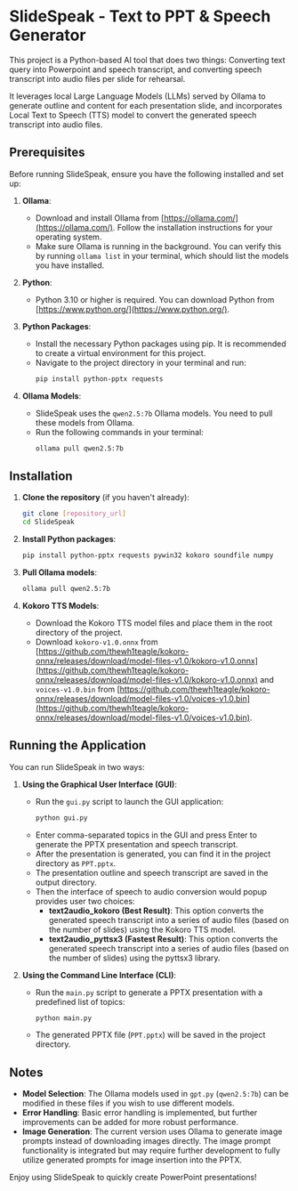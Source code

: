 # SlideSpeak - Text to PPT & Speech Generator

This project is a Python-based AI tool that does two things: Converting text query into Powerpoint and speech transcript, and converting speech transcript into audio files per slide for rehearsal.

It leverages local Large Language Models (LLMs) served by Ollama to generate outline and content for each presentation slide, and incorporates Local Text to Speech (TTS) model to convert the generated speech transcript into audio files.

## Prerequisites

Before running SlideSpeak, ensure you have the following installed and set up:

1.  **Ollama**:

    - Download and install Ollama from [https://ollama.com/](https://ollama.com/). Follow the installation instructions for your operating system.
    - Make sure Ollama is running in the background. You can verify this by running `ollama list` in your terminal, which should list the models you have installed.

2.  **Python**:

    - Python 3.10 or higher is required. You can download Python from [https://www.python.org/](https://www.python.org/).

3.  **Python Packages**:

    - Install the necessary Python packages using pip. It is recommended to create a virtual environment for this project.
    - Navigate to the project directory in your terminal and run:
      ```bash
      pip install python-pptx requests
      ```

4.  **Ollama Models**:
    - SlideSpeak uses the `qwen2.5:7b` Ollama models. You need to pull these models from Ollama.
    - Run the following commands in your terminal:
      ```bash
      ollama pull qwen2.5:7b
      ```

## Installation

1.  **Clone the repository** (if you haven't already):

    ```bash
    git clone [repository_url]
    cd SlideSpeak
    ```

2.  **Install Python packages**:

    ```bash
    pip install python-pptx requests pywin32 kokoro soundfile numpy
    ```

3.  **Pull Ollama models**:

    ```bash
    ollama pull qwen2.5:7b
    ```

4.  **Kokoro TTS Models**:
    - Download the Kokoro TTS model files and place them in the root directory of the project.
    - Download `kokoro-v1.0.onnx` from [https://github.com/thewh1teagle/kokoro-onnx/releases/download/model-files-v1.0/kokoro-v1.0.onnx](https://github.com/thewh1teagle/kokoro-onnx/releases/download/model-files-v1.0/kokoro-v1.0.onnx) and `voices-v1.0.bin` from [https://github.com/thewh1teagle/kokoro-onnx/releases/download/model-files-v1.0/voices-v1.0.bin](https://github.com/thewh1teagle/kokoro-onnx/releases/download/model-files-v1.0/voices-v1.0.bin).

## Running the Application

You can run SlideSpeak in two ways:

1.  **Using the Graphical User Interface (GUI)**:

    - Run the `gui.py` script to launch the GUI application:
      ```bash
      python gui.py
      ```
    - Enter comma-separated topics in the GUI and press Enter to generate the PPTX presentation and speech transcript.
    - After the presentation is generated, you can find it in the project directory as `PPT.pptx`.
    - The presentation outline and speech transcript are saved in the output directory.
    - Then the interface of speech to audio conversion would popup provides user two choices:
      - **text2audio_kokoro (Best Result)**: This option converts the generated speech transcript into a series of audio files (based on the number of slides) using the Kokoro TTS model.
      - **text2audio_pyttsx3 (Fastest Result)**: This option converts the generated speech transcript into a series of audio files (based on the number of slides) using the pyttsx3 library.

2.  **Using the Command Line Interface (CLI)**:
    - Run the `main.py` script to generate a PPTX presentation with a predefined list of topics:
      ```bash
      python main.py
      ```
    - The generated PPTX file (`PPT.pptx`) will be saved in the project directory.

## Notes

- **Model Selection**: The Ollama models used in `gpt.py` (`qwen2.5:7b`) can be modified in these files if you wish to use different models.
- **Error Handling**: Basic error handling is implemented, but further improvements can be added for more robust performance.
- **Image Generation**: The current version uses Ollama to generate image prompts instead of downloading images directly. The image prompt functionality is integrated but may require further development to fully utilize generated prompts for image insertion into the PPTX.

Enjoy using SlideSpeak to quickly create PowerPoint presentations!
